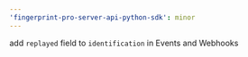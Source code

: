 ```yaml
---
'fingerprint-pro-server-api-python-sdk': minor
---
```


add `replayed` field to `identification` in Events and Webhooks